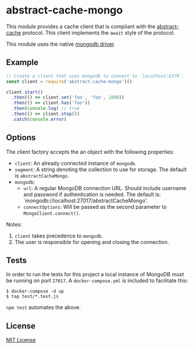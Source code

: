 # abstract-cache-mongo

This module provides a cache client that is compliant with the
[abstract-cache](https://github.com/jsumners/abstract-cache) protocol. This
client implements the `await` style of the protocol.

This module uses the native [mongodb driver](https://npm.im/mongodb).

## Example

```js
// Create a client that uses mongodb to connect to `localhost:6379`.
const client = require('abstract-cache-mongo')()

client.start()
  .then(() => client.set('foo', 'foo', 1000))
  .then(() => client.has('foo'))
  .then(console.log) // true
  .then(() => client.stop())
  .catch(console.error)
```

## Options

The client factory accepts the an object with the following properties:

+ `client`: An already connected instance of `mongodb`.
+ `segment`: A string denoting the collection to use for storage. The default
is `abstractCacheMongo`.
+ `mongodb`:
  * `url`: A regular MongoDB connection URL. Should include username and
  password if authentication is needed. The default is:
  `mongodb://localhost:27017/abstractCacheMongo'.
  * `connectOptions`: Will be passed as the second parameter to
  `MongoClient.connect()`.

Notes:

1. `client` takes precedence to `mongodb`.
1. The user is responsible for opening and closing the connection.

## Tests

In order to run the tests for this project a local instance of MongoDB must
be running on port `27017`. A `docker-compose.yml` is included to facilitate
this:

```shell
$ docker-compose -d up
$ tap test/*.test.js
```

`npm test` automates the above.

## License

[MIT License](http://jsumners.mit-license.org/)
